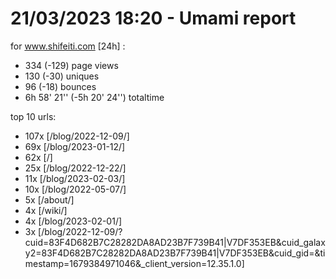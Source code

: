 # 21/03/2023 18:20 - Umami report
for www.shifeiti.com [24h] :

 - 334 (-129) page views
 - 130 (-30) uniques
 - 96 (-18) bounces
 - 6h 58' 21'' (-5h 20' 24'') totaltime


top 10 urls:
 - 107x [/blog/2022-12-09/]
 - 69x [/blog/2023-01-12/]
 - 62x [/]
 - 25x [/blog/2022-12-22/]
 - 11x [/blog/2023-02-03/]
 - 10x [/blog/2022-05-07/]
 - 5x [/about/]
 - 4x [/wiki/]
 - 4x [/blog/2023-02-01/]
 - 3x [/blog/2022-12-09/?cuid=83F4D682B7C28282DA8AD23B7F739B41|V7DF353EB&cuid_galaxy2=83F4D682B7C28282DA8AD23B7F739B41|V7DF353EB&cuid_gid=&timestamp=1679384971046&_client_version=12.35.1.0]


